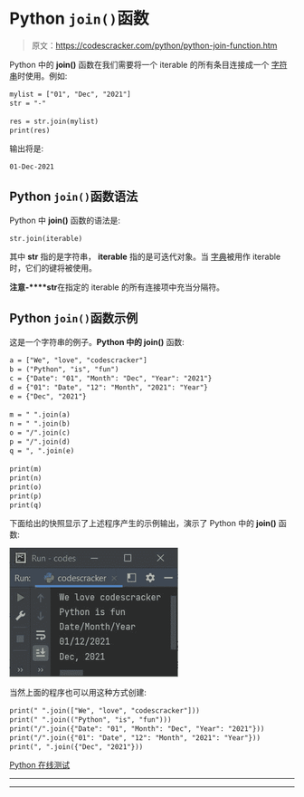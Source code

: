 # Python `join()`函数

> 原文：<https://codescracker.com/python/python-join-function.htm>

Python 中的 **join()** 函数在我们需要将一个 iterable 的所有条目连接成一个 [字符串](/python/python-strings.htm)时使用。例如:

```
mylist = ["01", "Dec", "2021"]
str = "-"

res = str.join(mylist)
print(res)
```

输出将是:

```
01-Dec-2021
```

## Python `join()`函数语法

Python 中 **join()** 函数的语法是:

```
str.join(iterable)
```

其中 **str** 指的是字符串， **iterable** 指的是可迭代对象。当 [字典](/python/python-dictionary.htm)被用作 iterable 时，它们的键将被使用。

**注意-****str**在指定的 iterable 的所有连接项中充当分隔符。

## Python `join()`函数示例

这是一个字符串的例子。**Python 中的 join()** 函数:

```
a = ["We", "love", "codescracker"]
b = ("Python", "is", "fun")
c = {"Date": "01", "Month": "Dec", "Year": "2021"}
d = {"01": "Date", "12": "Month", "2021": "Year"}
e = {"Dec", "2021"}

m = " ".join(a)
n = " ".join(b)
o = "/".join(c)
p = "/".join(d)
q = ", ".join(e)

print(m)
print(n)
print(o)
print(p)
print(q)
```

下面给出的快照显示了上述程序产生的示例输出，演示了 Python 中的 **join()** 函数:

![python join function](img/b39075a68f8bdcc785490d4fc16f837b.png)

当然上面的程序也可以用这种方式创建:

```
print(" ".join(["We", "love", "codescracker"]))
print(" ".join(("Python", "is", "fun")))
print("/".join({"Date": "01", "Month": "Dec", "Year": "2021"}))
print("/".join({"01": "Date", "12": "Month", "2021": "Year"}))
print(", ".join({"Dec", "2021"}))
```

[Python 在线测试](/exam/showtest.php?subid=10)

* * *

* * *